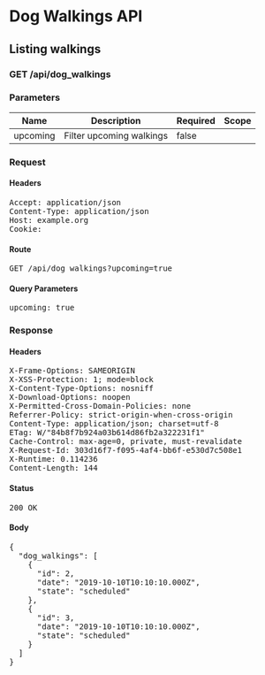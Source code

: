# Dog Walkings API

## Listing walkings

### GET /api/dog_walkings

### Parameters

| Name | Description | Required | Scope |
|------|-------------|----------|-------|
| upcoming | Filter upcoming walkings | false |  |

### Request

#### Headers

<pre>Accept: application/json
Content-Type: application/json
Host: example.org
Cookie: </pre>

#### Route

<pre>GET /api/dog_walkings?upcoming=true</pre>

#### Query Parameters

<pre>upcoming: true</pre>

### Response

#### Headers

<pre>X-Frame-Options: SAMEORIGIN
X-XSS-Protection: 1; mode=block
X-Content-Type-Options: nosniff
X-Download-Options: noopen
X-Permitted-Cross-Domain-Policies: none
Referrer-Policy: strict-origin-when-cross-origin
Content-Type: application/json; charset=utf-8
ETag: W/&quot;84b8f7b924a03b614d86fb2a322231f1&quot;
Cache-Control: max-age=0, private, must-revalidate
X-Request-Id: 303d16f7-f095-4af4-bb6f-e530d7c508e1
X-Runtime: 0.114236
Content-Length: 144</pre>

#### Status

<pre>200 OK</pre>

#### Body

<pre>{
  "dog_walkings": [
    {
      "id": 2,
      "date": "2019-10-10T10:10:10.000Z",
      "state": "scheduled"
    },
    {
      "id": 3,
      "date": "2019-10-10T10:10:10.000Z",
      "state": "scheduled"
    }
  ]
}</pre>
